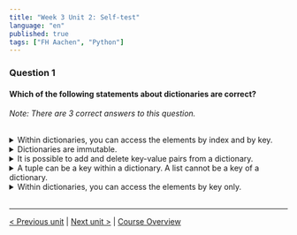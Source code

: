 ```yaml
---
title: "Week 3 Unit 2: Self-test"
language: "en"
published: true
tags: ["FH Aachen", "Python"]
---
```


### Question 1

#### Which of the following statements about dictionaries are correct?

*Note: There are 3 correct answers to this question.*

<br>

<details>
	<summary>Within dictionaries, you can access the elements by index and by key.</summary>
	❌
</details>


<details>
	<summary>Dictionaries are immutable. </summary>
	❌
</details>


<details>
	<summary>It is possible to add and delete key-value pairs from a dictionary.</summary>
	✅
</details>


<details>
	<summary>A tuple can be a key within a dictionary. A list cannot be a key of a dictionary.</summary>
	✅
</details>


<details>
	<summary>Within dictionaries, you can access the elements by key only. </summary>
	✅
</details>

<br>

---

[< Previous unit](/teaching/python-mooc/week3_unit2_dictionarys) | [Next unit >](/teaching/python-mooc/week3_unit2_exercise) |
[Course Overview](/teaching/python-mooc)